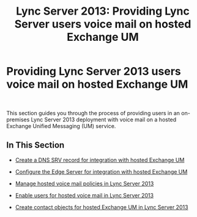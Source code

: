 ﻿---
title: 'Lync Server 2013: Providing Lync Server users voice mail on hosted Exchange UM'
TOCTitle: Providing Lync Server 2013 users voice mail on hosted Exchange UM
ms:assetid: 306d3fb5-231b-4f0b-b8d8-0d9083b5ed77
ms:mtpsurl: https://technet.microsoft.com/en-us/library/Gg425807(v=OCS.15)
ms:contentKeyID: 48183752
ms.date: 07/23/2014
mtps_version: v=OCS.15
---

# Providing Lync Server 2013 users voice mail on hosted Exchange UM

 


This section guides you through the process of providing users in an on-premises Lync Server 2013 deployment with voice mail on a hosted Exchange Unified Messaging (UM) service.

## In This Section

  - [Create a DNS SRV record for integration with hosted Exchange UM](lync-server-2013-create-a-dns-srv-record-for-integration-with-hosted-exchange-um.md)

  - [Configure the Edge Server for integration with hosted Exchange UM](lync-server-2013-configure-the-edge-server-for-integration-with-hosted-exchange-um.md)

  - [Manage hosted voice mail policies in Lync Server 2013](lync-server-2013-manage-hosted-voice-mail-policies.md)

  - [Enable users for hosted voice mail in Lync Server 2013](lync-server-2013-enable-users-for-hosted-voice-mail.md)

  - [Create contact objects for hosted Exchange UM in Lync Server 2013](lync-server-2013-create-contact-objects-for-hosted-exchange-um.md)

